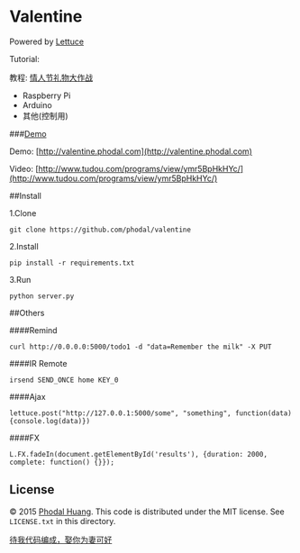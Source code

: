 # Valentine

Powered by [Lettuce](http://lettuce.phodal.com)

Tutorial:

教程: [情人节礼物大作战](http://www.xuntayizhan.com/person/geeks-love-programmer-gift-guide/)

- Raspberry Pi
- Arduino
- 其他(控制用)

###[Demo](http://valentine.phodal.com)

Demo: [http://valentine.phodal.com](http://valentine.phodal.com)

Video: [http://www.tudou.com/programs/view/ymr5BpHkHYc/](http://www.tudou.com/programs/view/ymr5BpHkHYc/)

##Install

1.Clone 

    git clone https://github.com/phodal/valentine

2.Install

    pip install -r requirements.txt

3.Run

    python server.py    

##Others

####Remind

    curl http://0.0.0.0:5000/todo1 -d "data=Remember the milk" -X PUT

####IR Remote

    irsend SEND_ONCE home KEY_0

####Ajax

    lettuce.post("http://127.0.0.1:5000/some", "something", function(data){console.log(data)})

####FX

    L.FX.fadeIn(document.getElementById('results'), {duration: 2000, complete: function() {}});

## License

© 2015 [Phodal Huang](http://www.phodal.com). This code is distributed under the MIT license. See `LICENSE.txt` in this directory.

[待我代码编成，娶你为妻可好](http://www.xuntayizhan.com/person/ji-ke-ai-qing-zhi-er-shi-dai-wo-dai-ma-bian-cheng-qu-ni-wei-qi-ke-hao-wan/)
